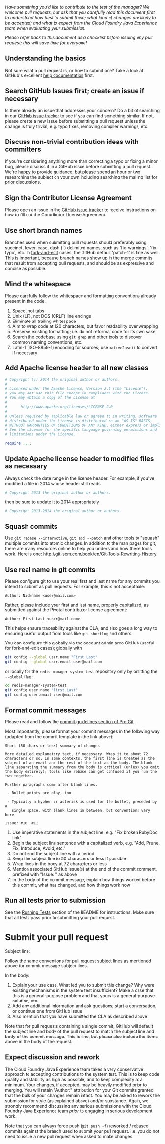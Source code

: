 _Have something you’d like to contribute to the test of the manager? We welcome pull requests, but ask that you carefully read this document first to understand how best to submit them; what kind of changes are likely to be accepted; and what to expect from the Cloud Foundry Java Experience team when evaluating your submission._

_Please refer back to this document as a checklist before issuing any pull request; this will save time for everyone!_

## Understanding the basics
Not sure what a pull request is, or how to submit one?  Take a look at GitHub's excellent [help documentation][] first.

[help documentation]: http://help.github.com/send-pull-requests

## Search GitHub Issues first; create an issue if necessary
Is there already an issue that addresses your concern?  Do a bit of searching in our [GitHub issue tracker][] to see if you can find something similar. If not, please create a new issue before submitting a pull request unless the change is truly trivial, e.g. typo fixes, removing compiler warnings, etc.

[GitHub issue tracker]: https://github.com/cloudfoundry/redis-manager-system-test/issues

## Discuss non-trivial contribution ideas with committers
If you're considering anything more than correcting a typo or fixing a minor bug, please discuss it in a GitHub issue before submitting a pull request. We're happy to provide guidance, but please spend an hour or two researching the subject on your own including searching the mailing list for prior discussions.

## Sign the Contributor License Agreement
Please open an issue in the [GitHub issue tracker][] to receive instructions on how to fill out the Contributor License Agreement.

## Use short branch names
Branches used when submitting pull requests should preferably using succinct, lower-case, dash (-) delimited names, such as 'fix-warnings', 'fix-typo', etc. In [fork-and-edit][] cases, the GitHub default 'patch-1' is fine as well. This is important, because branch names show up in the merge commits that result from accepting pull requests, and should be as expressive and concise as possible.

[fork-and-edit]: https://github.com/blog/844-forking-with-the-edit-button

## Mind the whitespace
Please carefully follow the whitespace and formatting conventions already present in the code.

1. Space, not tabs
1. Unix (LF), not DOS (CRLF) line endings
1. Eliminate all trailing whitespace
1. Aim to wrap code at 120 characters, but favor readability over wrapping
1. Preserve existing formatting; i.e. do not reformat code for its own sake
1. Search the codebase using `git grep` and other tools to discover common naming conventions, etc.
1. Latin-1 (ISO-8859-1) encoding for sources; use `native2ascii` to convert if necessary

## Add Apache license header to all new classes
```ruby
# Copyright (c) 2014 the original author or authors.
#
# Licensed under the Apache License, Version 2.0 (the "License");
# you may not use this file except in compliance with the License.
# You may obtain a copy of the License at
#
#      http://www.apache.org/licenses/LICENSE-2.0
#
# Unless required by applicable law or agreed to in writing, software
# distributed under the License is distributed on an "AS IS" BASIS,
# WITHOUT WARRANTIES OR CONDITIONS OF ANY KIND, either express or implied.
# See the License for the specific language governing permissions and
# limitations under the License.

require ...;
```
## Update Apache license header to modified files as necessary
Always check the date range in the license header. For example, if you've modified a file in 2014 whose header still reads

```ruby
# Copyright 2013 the original author or authors.
```

then be sure to update it to 2014 appropriately

```ruby
# Copyright 2013-2014 the original author or authors.
```

## Squash commits
Use `git rebase --interactive`, `git add --patch` and other tools to "squash" multiple commits into atomic changes. In addition to the man pages for git, there are many resources online to help you understand how these tools work. Here is one: <http://git-scm.com/book/en/Git-Tools-Rewriting-History>.

## Use real name in git commits
Please configure git to use your real first and last name for any commits you intend to submit as pull requests. For example, this is not acceptable:

```plain
Author: Nickname <user@mail.com>
```

Rather, please include your first and last name, properly capitalized, as submitted against the Pivotal contributor license agreement:

```plain
Author: First Last <user@mail.com>
```

This helps ensure traceability against the CLA, and also goes a long way to ensuring useful output from tools like `git shortlog` and others.

You can configure this globally via the account admin area GitHub (useful for fork-and-edit cases); globally with

```bash
git config --global user.name "First Last"
git config --global user.email user@mail.com
```

or locally for the `redis-manager-system-test` repository only by omitting the `--global` flag:

```bash
cd redis-manager-system-test
git config user.name "First Last"
git config user.email user@mail.com
```

## Format commit messages
Please read and follow the [commit guidelines section of Pro Git][].

Most importantly, please format your commit messages in the following way (adapted from the commit template in the link above):

```plain
Short (50 chars or less) summary of changes

More detailed explanatory text, if necessary. Wrap it to about 72
characters or so. In some contexts, the first line is treated as the
subject of an email and the rest of the text as the body. The blank
line separating the summary from the body is critical (unless you omit
the body entirely); tools like rebase can get confused if you run the
two together.

Further paragraphs come after blank lines.

 - Bullet points are okay, too

 - Typically a hyphen or asterisk is used for the bullet, preceded by a
   single space, with blank lines in between, but conventions vary here

Issue: #10, #11
```

1. Use imperative statements in the subject line, e.g. "Fix broken RubyDoc link"
1. Begin the subject line sentence with a capitalized verb, e.g. "Add, Prune, Fix, Introduce, Avoid, etc."
1. Do not end the subject line with a period
1. Keep the subject line to 50 characters or less if possible
1. Wrap lines in the body at 72 characters or less
1. Mention associated GitHub issue(s) at the end of the commit comment, prefixed with "Issue: " as above
1. In the body of the commit message, explain how things worked before this commit, what has changed, and how things work now

[commit guidelines section of Pro Git]: http://git-scm.com/book/en/Distributed-Git-Contributing-to-a-Project#Commit-Guidelines

## Run all tests prior to submission
See the [Running Tests][] section of the README for instructions. Make sure that all tests pass prior to submitting your pull request.

[Running Tests]: README.md#running-tests

# Submit your pull request
Subject line:

Follow the same conventions for pull request subject lines as mentioned above for commit message subject lines.

In the body:

1. Explain your use case. What led you to submit this change? Why were existing mechanisms in the system test insufficient? Make a case that this is a general-purpose problem and that yours is a general-purpose solution, etc.
1. Add any additional information and ask questions; start a conversation, or continue one from GitHub issue
1. Also mention that you have submitted the CLA as described above

Note that for pull requests containing a single commit, GitHub will default the subject line and body of the pull request to match the subject line and body of the commit message. This is fine, but please also include the items above in the body of the request.

## Expect discussion and rework
The Cloud Foundry Java Experience team takes a very conservative approach to accepting contributions to the system test. This is to keep code quality and stability as high as possible, and to keep complexity at a minimum. Your changes, if accepted, may be heavily modified prior to merging. You will retain "Author:" attribution for your Git commits granted that the bulk of your changes remain intact. You may be asked to rework the submission for style (as explained above) and/or substance. Again, we strongly recommend discussing any serious submissions with the Cloud Foundry Java Experience team _prior_ to engaging in serious development work.

Note that you can always force push (`git push -f`) reworked / rebased commits against the branch used to submit your pull request. i.e. you do not need to issue a new pull request when asked to make changes.
